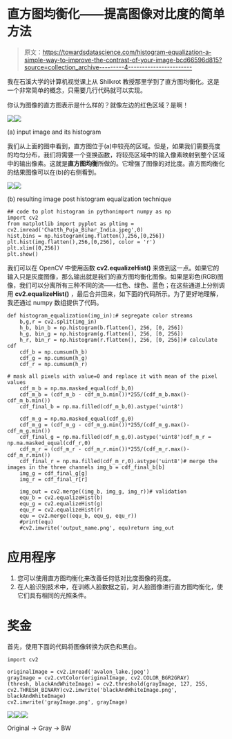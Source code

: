 # 直方图均衡化——提高图像对比度的简单方法

> 原文：<https://towardsdatascience.com/histogram-equalization-a-simple-way-to-improve-the-contrast-of-your-image-bcd66596d815?source=collection_archive---------4----------------------->

我在石溪大学的计算机视觉课上从 Shilkrot 教授那里学到了直方图均衡化。这是一个非常简单的概念，只需要几行代码就可以实现。

你认为图像的直方图表示是什么样的？就像左边的红色区域？是啊！

![](img/23eb25ad3a2ab2367c9f3a5ecfedf224.png)![](img/64076278029bc3d1f76e8a65aa8ca2c9.png)

(a) input image and its histogram

我们从上面的图中看到，直方图位于(a)中较亮的区域。但是，如果我们需要亮度的均匀分布，我们将需要一个变换函数，将较亮区域中的输入像素映射到整个区域中的输出像素。这就是**直方图均衡**所做的。它增强了图像的对比度。直方图均衡化的结果图像可以在(b)的右侧看到。

![](img/ec567efe00b8416e41b2ce0d58435e95.png)![](img/d5458d09408f0e32b84555f598d41458.png)

(b) resulting image post histogram equalization technique

```
## code to plot histogram in pythonimport numpy as np
import cv2
from matplotlib import pyplot as pltimg = cv2.imread('Chatth_Puja_Bihar_India.jpeg',0)
hist,bins = np.histogram(img.flatten(),256,[0,256])
plt.hist(img.flatten(),256,[0,256], color = 'r')
plt.xlim([0,256])
plt.show()
```

我们可以在 OpenCV 中使用函数 **cv2.equalizeHist()** 来做到这一点。如果它的输入只是灰度图像，那么输出就是我们的直方图均衡化图像。如果是彩色(RGB)图像，我们可以分离所有三种不同的流——红色、绿色、蓝色；在这些通道上分别调用 **cv2.equalizeHist()** ，最后合并回来，如下面的代码所示。为了更好地理解，我还通过 numpy 数组提供了代码。

```
def histogram_equalization(img_in):# segregate color streams
    b,g,r = cv2.split(img_in)
    h_b, bin_b = np.histogram(b.flatten(), 256, [0, 256])
    h_g, bin_g = np.histogram(g.flatten(), 256, [0, 256])
    h_r, bin_r = np.histogram(r.flatten(), 256, [0, 256])# calculate cdf    
    cdf_b = np.cumsum(h_b)  
    cdf_g = np.cumsum(h_g)
    cdf_r = np.cumsum(h_r)

# mask all pixels with value=0 and replace it with mean of the pixel values 
    cdf_m_b = np.ma.masked_equal(cdf_b,0)
    cdf_m_b = (cdf_m_b - cdf_m_b.min())*255/(cdf_m_b.max()-cdf_m_b.min())
    cdf_final_b = np.ma.filled(cdf_m_b,0).astype('uint8')

    cdf_m_g = np.ma.masked_equal(cdf_g,0)
    cdf_m_g = (cdf_m_g - cdf_m_g.min())*255/(cdf_m_g.max()-cdf_m_g.min())
    cdf_final_g = np.ma.filled(cdf_m_g,0).astype('uint8')cdf_m_r = np.ma.masked_equal(cdf_r,0)
    cdf_m_r = (cdf_m_r - cdf_m_r.min())*255/(cdf_m_r.max()-cdf_m_r.min())
    cdf_final_r = np.ma.filled(cdf_m_r,0).astype('uint8')# merge the images in the three channels img_b = cdf_final_b[b]
    img_g = cdf_final_g[g]
    img_r = cdf_final_r[r]

    img_out = cv2.merge((img_b, img_g, img_r))# validation
    equ_b = cv2.equalizeHist(b)
    equ_g = cv2.equalizeHist(g)
    equ_r = cv2.equalizeHist(r)
    equ = cv2.merge((equ_b, equ_g, equ_r))
    #print(equ)
    #cv2.imwrite('output_name.png', equ)return img_out
```

# 应用程序

1.  您可以使用直方图均衡化来改善任何低对比度图像的亮度。
2.  在人脸识别技术中，在训练人脸数据之前，对人脸图像进行直方图均衡化，使它们具有相同的光照条件。

# 奖金

首先，使用下面的代码将图像转换为灰色和黑白。

```
import cv2

originalImage = cv2.imread('avalon_lake.jpeg')
grayImage = cv2.cvtColor(originalImage, cv2.COLOR_BGR2GRAY)
(thresh, blackAndWhiteImage) = cv2.threshold(grayImage, 127, 255, cv2.THRESH_BINARY)cv2.imwrite('blackAndWhiteImage.png', blackAndWhiteImage)
cv2.imwrite('grayImage.png', grayImage)
```

![](img/3dc4a5f33c2ac0214d920ac697c0245f.png)![](img/a6b5c555bdcb030ee2679d73c9853e36.png)![](img/5ca304ac11d85fdbd4ec8656727d3664.png)

Original -> Gray -> BW